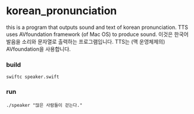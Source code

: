 # korean_pronunciation
this is a program that outputs sound and text of korean pronunciation.
TTS uses AVfoundation framework (of Mac OS) to produce sound.
이것은 한국어 발음을 소리와 문자열로 출력하는 프로그램입니다.
TTS는 (맥 운영체제의) AVfoundation을 사용합니다.

### build
`swiftc speaker.swift`

### run
`./speaker "많은 사람들이 걷는다."`
